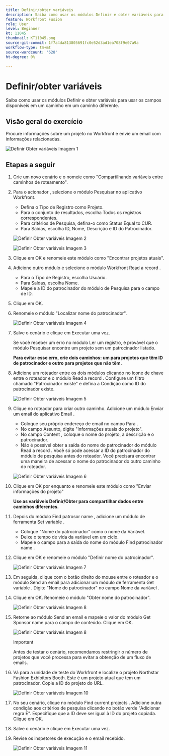 ```yaml
---
title: Definir/obter variáveis
description: Saiba como usar os módulos Definir e obter variáveis para usar os campos disponíveis em um caminho em um caminho diferente.
feature: Workfront Fusion
role: User
level: Beginner
kt: 11045
thumbnail: KT11045.png
source-git-commit: 1f7a4da813805691fc0e52d3ad1ea708f9e07a9a
workflow-type: tm+mt
source-wordcount: '628'
ht-degree: 0%

---
```



# Definir/obter variáveis

Saiba como usar os módulos Definir e obter variáveis para usar os campos disponíveis em um caminho em um caminho diferente.

## Visão geral do exercício

Procure informações sobre um projeto no Workfront e envie um email com informações relacionadas.

![Definir Obter variáveis Imagem 1](../12-exercises/assets/set-get-variables-walkthrough-1.png)

## Etapas a seguir

1. Crie um novo cenário e o nomeie como &quot;Compartilhando variáveis entre caminhos de roteamento&quot;.
1. Para o acionador , selecione o módulo Pesquisar no aplicativo Workfront.

   + Defina o Tipo de Registro como Projeto.
   + Para o conjunto de resultados, escolha Todos os registros correspondentes.
   + Para critérios de Pesquisa, defina-o como Status Equal to CUR.
   + Para Saídas, escolha ID, Nome, Descrição e ID do Patrocinador.

   ![Definir Obter variáveis Imagem 2](../12-exercises/assets/set-get-variables-walkthrough-2.png)

   ![Definir Obter variáveis Imagem 3](../12-exercises/assets/set-get-variables-walkthrough-3.png)

1. Clique em OK e renomeie este módulo como &quot;Encontrar projetos atuais&quot;.
1. Adicione outro módulo e selecione o módulo Workfront Read a record .

   + Para o Tipo de Registro, escolha Usuário.
   + Para Saídas, escolha Nome.
   + Mapeie a ID do patrocinador do módulo de Pesquisa para o campo de ID.

1. Clique em OK.
1. Renomeie o módulo &quot;Localizar nome do patrocinador&quot;.

   ![Definir Obter variáveis Imagem 4](../12-exercises/assets/set-get-variables-walkthrough-4.png)

1. Salve o cenário e clique em Executar uma vez.

   Se você receber um erro no módulo Ler um registro, é provável que o módulo Pesquisar encontre um projeto sem um patrocinador listado.

   **Para evitar esse erro, crie dois caminhos: um para projetos que têm ID de patrocinador e outro para projetos que não têm.**

1. Adicione um roteador entre os dois módulos clicando no ícone de chave entre o roteador e o módulo Read a record . Configure um filtro chamado &quot;Patrocinador existe&quot; e defina a Condição como ID do patrocinador existe.

   ![Definir Obter variáveis Imagem 5](../12-exercises/assets/set-get-variables-walkthrough-5.png)

1. Clique no roteador para criar outro caminho. Adicione um módulo Enviar um email do aplicativo Email .

   + Coloque seu próprio endereço de email no campo Para .
   + No campo Assunto, digite &quot;Informações atuais do projeto&quot;.
   + No campo Content , coloque o nome do projeto, a descrição e o patrocinador.
   + Não é possível obter a saída do nome do patrocinador do módulo Read a record . Você só pode acessar a ID do patrocinador do módulo de pesquisa antes do roteador. Você precisará encontrar uma maneira de acessar o nome do patrocinador do outro caminho do roteador.

   ![Definir Obter variáveis Imagem 6](../12-exercises/assets/set-get-variables-walkthrough-6.png)

1. Clique em OK por enquanto e renomeie este módulo como &quot;Enviar informações do projeto&quot;

   **Use as variáveis Definir/Obter para compartilhar dados entre caminhos diferentes.**

1. Depois do módulo Find patrosor name , adicione um módulo de ferramenta Set variable .

   + Coloque &quot;Nome do patrocinador&quot; como o nome da Variável.
   + Deixe o tempo de vida da variável em um ciclo.
   + Mapeie o campo para a saída do nome do módulo Find patrocinador name .

1. Clique em OK e renomeie o módulo &quot;Definir nome do patrocinador&quot;.

   ![Definir Obter variáveis Imagem 7](../12-exercises/assets/set-get-variables-walkthrough-7.png)

1. Em seguida, clique com o botão direito do mouse entre o roteador e o módulo Send an email para adicionar um módulo de ferramenta Get variable . Digite &quot;Nome do patrocinador&quot; no campo Nome da variável .
1. Clique em OK. Renomeie o módulo &quot;Obter nome do patrocinador&quot;.

   ![Definir Obter variáveis Imagem 8](../12-exercises/assets/set-get-variables-walkthrough-8.png)

1. Retorne ao módulo Send an email e mapeie o valor do módulo Get Sponsor name para o campo de conteúdo. Clique em OK.

   ![Definir Obter variáveis Imagem 8](../12-exercises/assets/set-get-variables-walkthrough-8.png)

   >[!IMPORTANT]
   >
   >Antes de testar o cenário, recomendamos restringir o número de projetos que você processa para evitar a obtenção de um fluxo de emails.

1. Vá para a unidade de teste do Workfront e localize o projeto Northstar Fashion Exhibitors Booth. Este é um projeto atual que tem um patrocinador. Copie a ID do projeto do URL.

   ![Definir Obter variáveis Imagem 10](../12-exercises/assets/set-get-variables-walkthrough-10.png)

1. No seu cenário, clique no módulo Find current projects . Adicione outra condição aos critérios de pesquisa clicando no botão verde &quot;Adicionar regra E&quot;. Especifique que a ID deve ser igual à ID do projeto copiada. Clique em OK.
1. Salve o cenário e clique em Executar uma vez.
1. Revise os inspetores de execução e o email recebido.

   ![Definir Obter variáveis Imagem 11](../12-exercises/assets/set-get-variables-walkthrough-11.png)
